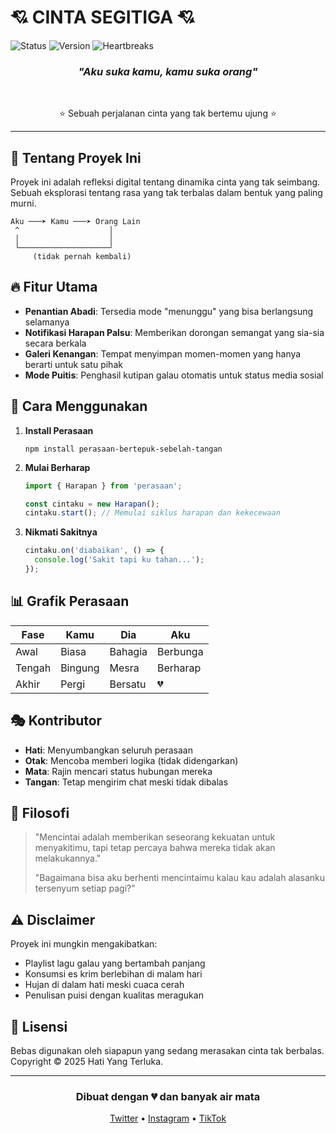 # 💘 CINTA SEGITIGA 💘

![Status](https://img.shields.io/badge/STATUS-COMPLICATED-red)
![Version](https://img.shields.io/badge/VERSION-1.0.0-blue)
![Heartbreaks](https://img.shields.io/badge/HEARTBREAKS-INFINITE-purple)

<div align="center">
  
  ### *"Aku suka kamu, kamu suka orang"*
  
  <br>
  
  ⭐ Sebuah perjalanan cinta yang tak bertemu ujung ⭐
</div>

---

## 📱 Tentang Proyek Ini

Proyek ini adalah refleksi digital tentang dinamika cinta yang tak seimbang. Sebuah eksplorasi tentang rasa yang tak terbalas dalam bentuk yang paling murni.

```
Aku ───➤ Kamu ───➤ Orang Lain
 ^                    │
 │                    │
 └────────────────────┘
     (tidak pernah kembali)
```

## 🔥 Fitur Utama

- **Penantian Abadi**: Tersedia mode "menunggu" yang bisa berlangsung selamanya
- **Notifikasi Harapan Palsu**: Memberikan dorongan semangat yang sia-sia secara berkala
- **Galeri Kenangan**: Tempat menyimpan momen-momen yang hanya berarti untuk satu pihak
- **Mode Puitis**: Penghasil kutipan galau otomatis untuk status media sosial

## 🚀 Cara Menggunakan

1. **Install Perasaan**
   ```
   npm install perasaan-bertepuk-sebelah-tangan
   ```

2. **Mulai Berharap**
   ```javascript
   import { Harapan } from 'perasaan';
   
   const cintaku = new Harapan();
   cintaku.start(); // Memulai siklus harapan dan kekecewaan
   ```

3. **Nikmati Sakitnya**
   ```javascript
   cintaku.on('diabaikan', () => {
     console.log('Sakit tapi ku tahan...');
   });
   ```

## 📊 Grafik Perasaan

| Fase | Kamu | Dia | Aku |
|------|------|-----|-----|
| Awal | Biasa | Bahagia | Berbunga |
| Tengah | Bingung | Mesra | Berharap |
| Akhir | Pergi | Bersatu | 💔 |

## 🎭 Kontributor

- **Hati**: Menyumbangkan seluruh perasaan
- **Otak**: Mencoba memberi logika (tidak didengarkan)
- **Mata**: Rajin mencari status hubungan mereka
- **Tangan**: Tetap mengirim chat meski tidak dibalas

## 🌙 Filosofi

> "Mencintai adalah memberikan seseorang kekuatan untuk menyakitimu, tapi tetap percaya bahwa mereka tidak akan melakukannya."
>
> "Bagaimana bisa aku berhenti mencintaimu kalau kau adalah alasanku tersenyum setiap pagi?"

## ⚠️ Disclaimer

Proyek ini mungkin mengakibatkan:
- Playlist lagu galau yang bertambah panjang
- Konsumsi es krim berlebihan di malam hari
- Hujan di dalam hati meski cuaca cerah
- Penulisan puisi dengan kualitas meragukan

## 📜 Lisensi

Bebas digunakan oleh siapapun yang sedang merasakan cinta tak berbalas.
Copyright © 2025 Hati Yang Terluka.

---

<div align="center">
  <h3>Dibuat dengan 💔 dan banyak air mata</h3>
  
  [Twitter](https://twitter.com/cintasegitiga) • [Instagram](https://instagram.com/patah.hati) • [TikTok](https://tiktok.com/@menunggu_keajaiban)
</div>
